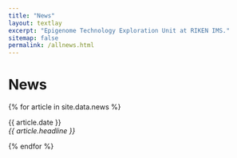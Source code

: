 ```yaml
---
title: "News"
layout: textlay
excerpt: "Epigenome Technology Exploration Unit at RIKEN IMS."
sitemap: false
permalink: /allnews.html
---
```


# News

{% for article in site.data.news %}
<p>{{ article.date }} <br>
<em>{{ article.headline }}</em></p>
{% endfor %}
